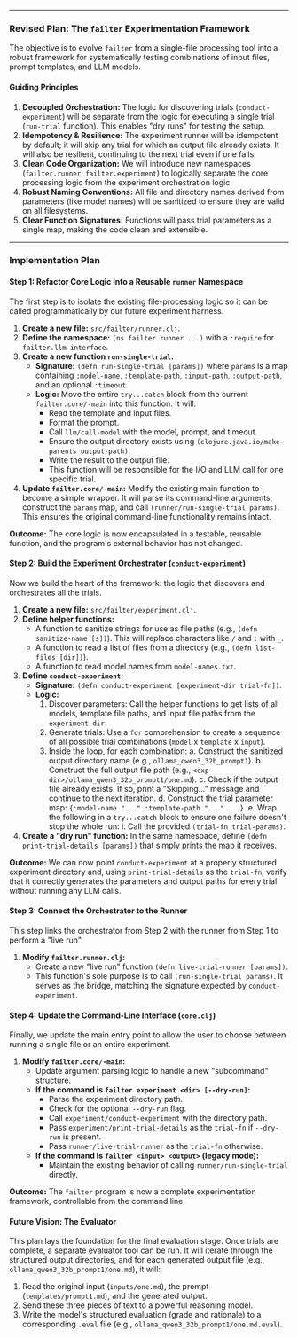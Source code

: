 ***

### **Revised Plan: The `failter` Experimentation Framework**

The objective is to evolve `failter` from a single-file processing tool into a robust framework for systematically testing combinations of input files, prompt templates, and LLM models.

#### **Guiding Principles**

1.  **Decoupled Orchestration:** The logic for discovering trials (`conduct-experiment`) will be separate from the logic for executing a single trial (`run-trial` function). This enables "dry runs" for testing the setup.
2.  **Idempotency & Resilience:** The experiment runner will be idempotent by default; it will skip any trial for which an output file already exists. It will also be resilient, continuing to the next trial even if one fails.
3.  **Clean Code Organization:** We will introduce new namespaces (`failter.runner`, `failter.experiment`) to logically separate the core processing logic from the experiment orchestration logic.
4.  **Robust Naming Conventions:** All file and directory names derived from parameters (like model names) will be sanitized to ensure they are valid on all filesystems.
5.  **Clear Function Signatures:** Functions will pass trial parameters as a single map, making the code clean and extensible.

---

### **Implementation Plan**

#### **Step 1: Refactor Core Logic into a Reusable `runner` Namespace**

The first step is to isolate the existing file-processing logic so it can be called programmatically by our future experiment harness.

1.  **Create a new file:** `src/failter/runner.clj`.
2.  **Define the namespace:** `(ns failter.runner ...)` with a `:require` for `failter.llm-interface`.
3.  **Create a new function `run-single-trial`:**
    *   **Signature:** `(defn run-single-trial [params])` where `params` is a map containing `:model-name`, `:template-path`, `:input-path`, `:output-path`, and an optional `:timeout`.
    *   **Logic:** Move the entire `try...catch` block from the current `failter.core/-main` into this function. It will:
        *   Read the template and input files.
        *   Format the prompt.
        *   Call `llm/call-model` with the model, prompt, and timeout.
        *   Ensure the output directory exists using `(clojure.java.io/make-parents output-path)`.
        *   Write the result to the output file.
        *   This function will be responsible for the I/O and LLM call for one specific trial.
4.  **Update `failter.core/-main`:** Modify the existing main function to become a simple wrapper. It will parse its command-line arguments, construct the `params` map, and call `(runner/run-single-trial params)`. This ensures the original command-line functionality remains intact.

**Outcome:** The core logic is now encapsulated in a testable, reusable function, and the program's external behavior has not changed.

#### **Step 2: Build the Experiment Orchestrator (`conduct-experiment`)**

Now we build the heart of the framework: the logic that discovers and orchestrates all the trials.

1.  **Create a new file:** `src/failter/experiment.clj`.
2.  **Define helper functions:**
    *   A function to sanitize strings for use as file paths (e.g., `(defn sanitize-name [s])`). This will replace characters like `/` and `:` with `_`.
    *   A function to read a list of files from a directory (e.g., `(defn list-files [dir])`).
    *   A function to read model names from `model-names.txt`.
3.  **Define `conduct-experiment`:**
    *   **Signature:** `(defn conduct-experiment [experiment-dir trial-fn])`.
    *   **Logic:**
        1.  Discover parameters: Call the helper functions to get lists of all models, template file paths, and input file paths from the `experiment-dir`.
        2.  Generate trials: Use a `for` comprehension to create a sequence of all possible trial combinations (`model` x `template` x `input`).
        3.  Inside the loop, for each combination:
            a.  Construct the sanitized output directory name (e.g., `ollama_qwen3_32b_prompt1`).
            b.  Construct the full output file path (e.g., `<exp-dir>/ollama_qwen3_32b_prompt1/one.md`).
            c.  Check if the output file already exists. If so, print a "Skipping..." message and continue to the next iteration.
            d.  Construct the trial parameter map: `{:model-name "..." :template-path "..." ...}`.
            e.  Wrap the following in a `try...catch` block to ensure one failure doesn't stop the whole run:
                i.  Call the provided `(trial-fn trial-params)`.
4.  **Create a "dry run" function:** In the same namespace, define `(defn print-trial-details [params])` that simply prints the map it receives.

**Outcome:** We can now point `conduct-experiment` at a properly structured experiment directory and, using `print-trial-details` as the `trial-fn`, verify that it correctly generates the parameters and output paths for every trial without running any LLM calls.

#### **Step 3: Connect the Orchestrator to the Runner**

This step links the orchestrator from Step 2 with the runner from Step 1 to perform a "live run".

1.  **Modify `failter.runner.clj`:**
    *   Create a new "live run" function `(defn live-trial-runner [params])`.
    *   This function's sole purpose is to call `(run-single-trial params)`. It serves as the bridge, matching the signature expected by `conduct-experiment`.

#### **Step 4: Update the Command-Line Interface (`core.clj`)**

Finally, we update the main entry point to allow the user to choose between running a single file or an entire experiment.

1.  **Modify `failter.core/-main`:**
    *   Update argument parsing logic to handle a new "subcommand" structure.
    *   **If the command is `failter experiment <dir> [--dry-run]`:**
        *   Parse the experiment directory path.
        *   Check for the optional `--dry-run` flag.
        *   Call `experiment/conduct-experiment` with the directory path.
        *   Pass `experiment/print-trial-details` as the `trial-fn` if `--dry-run` is present.
        *   Pass `runner/live-trial-runner` as the `trial-fn` otherwise.
    *   **If the command is `failter <input> <output>` (legacy mode):**
        *   Maintain the existing behavior of calling `runner/run-single-trial` directly.

**Outcome:** The `failter` program is now a complete experimentation framework, controllable from the command line.

#### **Future Vision: The Evaluator**

This plan lays the foundation for the final evaluation stage. Once trials are complete, a separate evaluator tool can be run. It will iterate through the structured output directories, and for each generated output file (e.g., `ollama_qwen3_32b_prompt1/one.md`), it will:
1.  Read the original input (`inputs/one.md`), the prompt (`templates/prompt1.md`), and the generated output.
2.  Send these three pieces of text to a powerful reasoning model.
3.  Write the model's structured evaluation (grade and rationale) to a corresponding `.eval` file (e.g., `ollama_qwen3_32b_prompt1/one.md.eval`).
